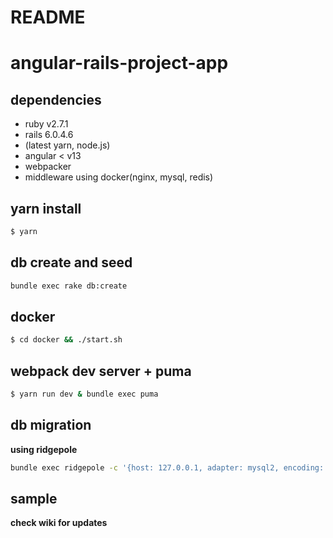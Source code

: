 # README

# angular-rails-project-app
## dependencies
- ruby v2.7.1  
- rails 6.0.4.6  
- (latest yarn, node.js)  
- angular < v13
- webpacker
- middleware using docker(nginx, mysql, redis)

## yarn install
```bash
$ yarn
```

## db create and seed
```bash
bundle exec rake db:create
```

## docker
```bash
$ cd docker && ./start.sh
```

## webpack dev server + puma
```bash
$ yarn run dev & bundle exec puma
```

## db migration
**using ridgepole**
```bash
bundle exec ridgepole -c '{host: 127.0.0.1, adapter: mysql2, encoding: utf8mb4, pool: 5, username: root, password: test, database: angular_rails_project_app_development}' -E development --apply -f db/Schemafile
```

## sample
**check wiki for updates**
